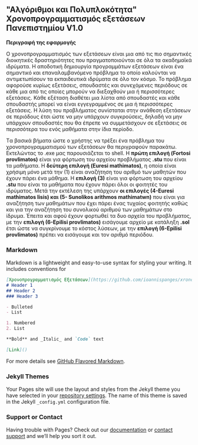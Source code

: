 ## "Αλγόριθμοι και Πολυπλοκότητα" Χρονοπρογραμματισμός εξετάσεων Πανεπιστημίου V1.0

**Περιγραφή της εφαρμογής**
 
Ο χρονοπρογραμματισμός των εξετάσεων είναι μια από τις πιο σημαντικές διοικητικές δραστηριότητες που πραγματοποιούνται σε όλα τα ακαδημαϊκά ιδρύματα. Η αποδοτική δημιουργία προγραμμάτων εξετάσεων είναι ένα σημαντικό και επαναλαμβανόμενο πρόβλημα το οποίο καλούνται να αντιμετωπίσουν τα εκπαιδευτικά ιδρύματα σε όλο τον κόσμο. 
Το πρόβλημα αφορούσε κυρίως εξετάσεις, σπουδαστές και συνεχόμενες περιόδους σε κάθε μια από τις οποίες μπορούν να διεξαχθούν μια ή περισσότερες εξετάσεις. Κάθε εξέταση διαθέτει μια λίστα από σπουδαστές και κάθε σπουδαστής μπορεί να είναι εγγεγραμμένος σε μια ή περισσότερες εξετάσεις. Η λύση του προβλήματος συνίσταται στην ανάθεση εξετάσεων σε περιόδους έτσι ώστε να μην υπάρχουν συγκρούσεις, δηλαδή να μην υπάρχουν σπουδαστές που θα έπρεπε να συμμετάσχουν σε εξετάσεις σε περισσότερα του ενός μαθήματα στην ίδια περίοδο.  


Tα βασικά βήματα ώστε ο χρήστης να τρέξει ένα πρόβλημα του χρονοπρογραμματισμού των εξετάσεων θα περιγραφούν παρακάτω. Εκτελώντας το .exe μας παρουσιάζεται το shell. Η **πρώτη επιλογή (Fortosi provlimatos)** είναι για φόρτωση του αρχείου προβλήματος **.stu** που είναι τα μαθήματα. Η **δεύτερη επιλογή (Euresi mathimatos)**, η οποία είναι χρήσιμη μόνο μετά την (1) είναι αναζήτηση του αριθμό των μαθητών που έχουν πάρει ένα μάθημα. Η **επιλογή (3)** είναι για φόρτωση του αρχείου **.stu** που είναι τα μαθήματα που έχουν πάρει όλοι οι φοιτητές του ιδρύματος. Μετά την εκτέλεση της υπάρχουν **οι επιλογές (4-Euresi mathimatos lisis) και (5- Sunolikos arithmos mathimatwn)** που είναι για αναζήτηση των μαθημάτων που έχει πάρει ένας τυχαίος φοιτητής καθώς και για την αναζήτηση του συνολικού αριθμού των μαθημάτων στο ίδρυμα. Έπειτα και αφού έχουν φορτωθεί τα δυο αρχεία του προβλήματος, με την **επιλογή (6-Epilisi provlimatos)** εισάγουμε αρχείο με κατάληξη **.sol** έτσι ώστε να συγκρίνουμε το κόστος λύσεων, με την **επιλογή (6-Epilisi provlimatos)** πρέπει να εισάγουμε και τον αριθμό περιόδου. 



### Markdown

Markdown is a lightweight and easy-to-use syntax for styling your writing. It includes conventions for

```markdown
[Χρονοπρογραμματισμός Εξετάσεων](https://github.com/ioannispanges/xronoprogrammatismos/blob/main/timetable%20reader.c)
# Header 1
## Header 2
### Header 3

- Bulleted
- List

1. Numbered
2. List

**Bold** and _Italic_ and `Code` text

[Link]()
```

For more details see [GitHub Flavored Markdown](https://guides.github.com/features/mastering-markdown/).

### Jekyll Themes

Your Pages site will use the layout and styles from the Jekyll theme you have selected in your [repository settings](https://github.com/ioannispanges/xronoprogrammatismos/settings). The name of this theme is saved in the Jekyll `_config.yml` configuration file.

### Support or Contact

Having trouble with Pages? Check out our [documentation](https://docs.github.com/categories/github-pages-basics/) or [contact support](https://support.github.com/contact) and we’ll help you sort it out.
